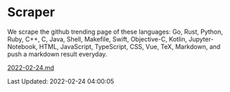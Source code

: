 # Scraper

We scrape the github trending page of these languages: Go, Rust, Python, Ruby, C++, C, Java, Shell, Makefile, Swift, Objective-C, Kotlin, Jupyter-Notebook, HTML, JavaScript, TypeScript, CSS, Vue, TeX, Markdown, and push a markdown result everyday.

[2022-02-24.md](https://github.com/yangwenmai/github-trending-backup/blob/master/2022-02-24.md)

Last Updated: 2022-02-24 04:00:05